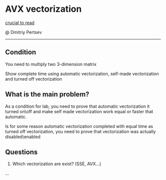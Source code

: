 # AVX vectorization

[crucial to read](https://www.codeproject.com/Articles/874396/Crunching-Numbers-with-AVX-and-AVX)

@ Dmitriy Pertsev

---

## Condition

You need to multiply two 3-dimension matrix

Show complete time using automatic vectorization, self-made vectorization and turned off vectorization

## What is the main problem?

As a condition for lab, you need to prove that automatic vectorization it turned on\off and make self made vectorization work equal
or faster that automatic.

Is for some reason automatic vectorization completed with equal time as turned off vectorization, you need to prove
that vectorization was actually disabled\enabled

## Questions

1. Which vectorization are exist? (SSE, AVX...)

...

